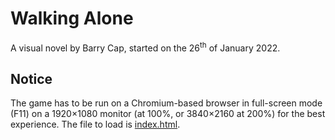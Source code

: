 # Walking Alone
A visual novel by Barry Cap, started on the 26<sup>th</sup> of January 2022.
## Notice
The game has to be run on a Chromium-based browser in full-screen mode (F11) on
a 1920×1080 monitor (at 100%, or 3840×2160 at 200%) for the best experience. The
file to load is [index.html](index.html).
